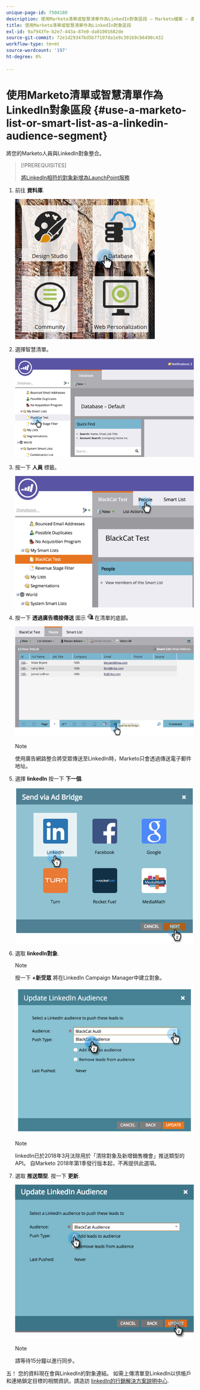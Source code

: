 ```yaml
---
unique-page-id: 7504180
description: 使用Marketo清單或智慧清單作為LinkedIn對象區段 — Marketo檔案 — 產品檔案
title: 使用Marketo清單或智慧清單作為LinkedIn對象區段
exl-id: 9a7943fe-b2e7-443a-87e0-da01001682de
source-git-commit: 72e1d29347bd5b77107da1e9c30169cb6490c432
workflow-type: tm+mt
source-wordcount: '197'
ht-degree: 0%

---
```


# 使用Marketo清單或智慧清單作為LinkedIn對象區段 {#use-a-marketo-list-or-smart-list-as-a-linkedin-audience-segment}

將您的Marketo人員與LinkedIn對象整合。

>[!PREREQUISITES]
>
>[將LinkedIn相符的對象新增為LaunchPoint服務](/help/marketo/product-docs/demand-generation/ad-network-integrations/add-linkedin-matched-audiences-as-a-launchpoint-service.md)

1. 前往 **資料庫**.

   ![](assets/db.png)

1. 選擇智慧清單。

   ![](assets/two.png)

1. 按一下 **人員** 標籤。

   ![](assets/three-1.png)

1. 按一下 **透過廣告橋接傳送** 圖示 ![—](assets/image2015-4-20-18-3a18-3a41.png) 在清單的底部。

   ![](assets/four-1.png)

   >[!NOTE]
   >
   >使用廣告網路整合將受眾傳送至LinkedIn時，Marketo只會透過傳送電子郵件地址。

1. 選擇 **linkedIn** 按一下 **下一個**.

   ![](assets/image2015-4-20-18-3a7-3a19.png)

1. 選取 **linkedIn對象**.

   >[!NOTE]
   >
   >按一下 **+新受眾** 將在LinkedIn Campaign Manager中建立對象。

   ![](assets/6.png)

   >[!NOTE]
   >
   >linkedIn已於2018年3月汰除用於「清除對象及新增銷售機會」推送類型的API。 自Marketo 2018年第1季發行版本起，不再提供此選項。

1. 選取 **推送類型**. 按一下 **更新**.

   ![](assets/7.png)

   >[!NOTE]
   >
   >請等待15分鐘以進行同步。

五！ 您的資料現在會與LinkedIn的對象連結。 如需上傳清單至LinkedIn以供帳戶和連絡鎖定目標的相關資訊，請造訪 [linkedIn的行銷解決方案說明中心](https://www.linkedin.com/help/lms/answer/73938?query=ad%20segment).
